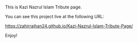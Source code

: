 This is Kazi Nazrul Islam Tribute page.

You can see this project live at the following URL:

https://zahirraihan24.github.io/Kazi-Nazrul-Islam-Tribute-Page/


Enjoy!
